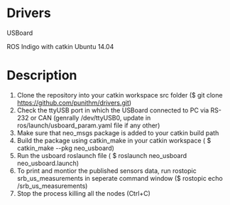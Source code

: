 Drivers
=======

USBoard

ROS Indigo with catkin Ubuntu 14.04


Description
=======
1. Clone the repository into your catkin workspace src folder ($ git clone https://github.com/punithm/drivers.git)
2. Check the ttyUSB port in which the USBoard connected to PC via RS-232 or CAN (genrally /dev/ttyUSB0, update in ros/launch/usboard_param.yaml file if any other)
3. Make sure that neo_msgs package is added to your catkin build path
4. Build the package using catkin_make in your catkin workspace ( $ catkin_make --pkg neo_usboard)
5. Run the usboard roslaunch file ( $ roslaunch neo_usboard neo_usboard.launch)
6. To print and montior the published sensors data, run rostopic srb_us_measurements in seperate command window ($ rostopic echo /srb_us_measurements)
7. Stop the process killing all the nodes (Ctrl+C)
